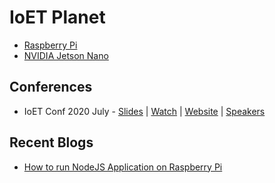 # IoET Planet 

- [Raspberry Pi]()
- [NVIDIA Jetson Nano]()




## Conferences



- IoET Conf 2020 July - [Slides](https://github.com/collabnix/ioetplanet/blob/master/2020/july/README.md) | [Watch](https://www.youtube.com/watch?v=zPzp5wb3nnc&t=3769s) | [Website](https://conf.ioetplanet.com/) | [Speakers](https://conf.ioetplanet.com/speakers.html)  <br>


## Recent Blogs

- [How to run NodeJS Application on Raspberry Pi](https://github.com/collabnix/ioetplanet/blob/master/raspberrypi/README.md)

